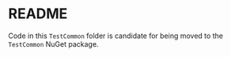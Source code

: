 ﻿# README

Code in this `TestCommon` folder is candidate for being moved to the `TestCommon` NuGet package.
